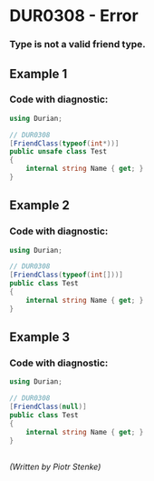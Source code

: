 # DUR0308 - Error
### Type is not a valid friend type.

## Example  1

### Code with diagnostic:
```csharp
using Durian;

// DUR0308
[FriendClass(typeof(int*))]
public unsafe class Test
{
	internal string Name { get; }
}

```

## Example  2

### Code with diagnostic:
```csharp
using Durian;

// DUR0308
[FriendClass(typeof(int[]))]
public class Test
{
	internal string Name { get; }
}

```
## Example  3

### Code with diagnostic:
```csharp
using Durian;

// DUR0308
[FriendClass(null)]
public class Test
{
	internal string Name { get; }
}

```

##

*\(Written by Piotr Stenke\)*